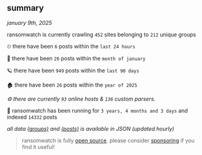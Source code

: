 
## summary
_january 9th, 2025_

ransomwatch is currently crawling `452` sites belonging to `212` unique groups

⏲ there have been `6` posts within the `last 24 hours`

🦈 there have been `26` posts within the `month of january`

🪐 there have been `949` posts within the `last 90 days`

🏚 there have been `26` posts within the `year of 2025`

_⚙️ there are currently `93` online hosts & `136` custom parsers._

🦕 ransomwatch has been running for `3 years, 4 months and 3 days` and indexed `14332` posts

_all data  [(groups)](http://ransomwhat.telemetry.ltd/groups) and [(posts)](http://ransomwhat.telemetry.ltd/posts) is available in JSON (updated hourly)_

> ransomwatch is fully [open source](https://github.com/joshhighet/ransomwatch#ransomwatch--). please consider [sponsoring](https://github.com/sponsors/joshhighet) if you find it useful!
